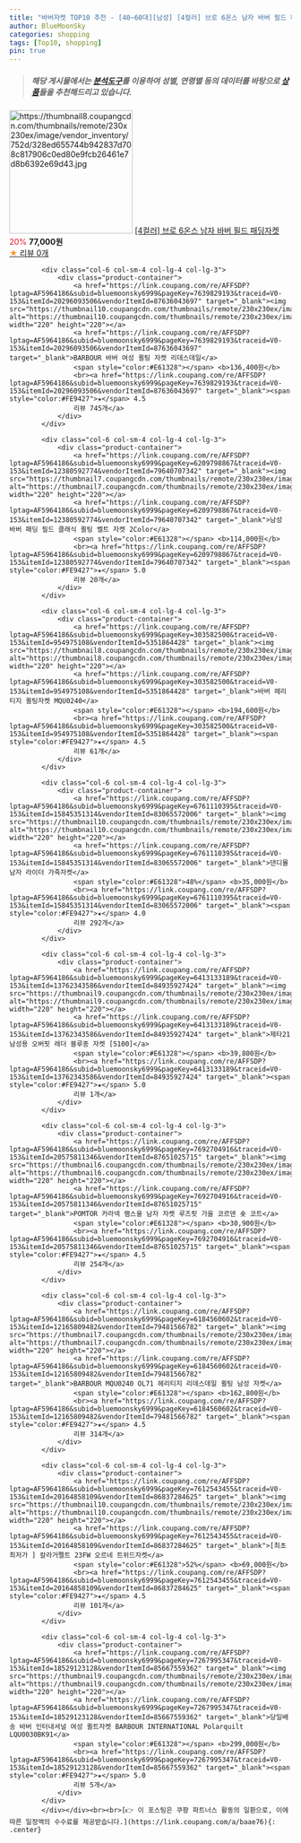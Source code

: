 ```yaml
---
title: "바버자켓 TOP10 추천 - [40~60대][남성] [4컬러] 브로 6온스 남자 바버 필드 패딩자켓"
author: BlueMoonSky
categories: shopping
tags: [Top10, shopping]
pin: true
---
```


> ##### 해당 게시물에서는 [**분석도구**](https://itemscout.io/)를 이용하여 **성별**, **연령별** 등의 데이터를 바탕으로 [**상품**](https://link.coupang.com/a/baae76)들을 추천해드리고 있습니다.
<div class="container"><div class="row">
            <div class="col-6 col-sm-4 col-lg-4 col-lg-3">
                <div class="product-container">
                    <a href="https://link.coupang.com/re/AFFSDP?lptag=AF5964186&subid=bluemoonsky6999&pageKey=4755295287&traceid=V0-153&itemId=6055261012&vendorItemId=73352370181" target="_blank"><img src="https://thumbnail8.coupangcdn.com/thumbnails/remote/230x230ex/image/vendor_inventory/752d/328ed655744b942837d708c817906c0ed80e9fcb26461e7d8b6392e69d43.jpg" alt="https://thumbnail8.coupangcdn.com/thumbnails/remote/230x230ex/image/vendor_inventory/752d/328ed655744b942837d708c817906c0ed80e9fcb26461e7d8b6392e69d43.jpg" width="220" height="220"></a>
                    <a href="https://link.coupang.com/re/AFFSDP?lptag=AF5964186&subid=bluemoonsky6999&pageKey=4755295287&traceid=V0-153&itemId=6055261012&vendorItemId=73352370181" target="_blank">[4컬러] 브로 6온스 남자 바버 필드 패딩자켓</a>
                    <span style="color:#E61328">20%</span> <b>77,000원</b>
                    <br><a href="https://link.coupang.com/re/AFFSDP?lptag=AF5964186&subid=bluemoonsky6999&pageKey=4755295287&traceid=V0-153&itemId=6055261012&vendorItemId=73352370181" target="_blank"><span style="color:#FE9427">★</span> 
                    리뷰 0개</a>
                </div>
            </div>
            
            <div class="col-6 col-sm-4 col-lg-4 col-lg-3">
                <div class="product-container">
                    <a href="https://link.coupang.com/re/AFFSDP?lptag=AF5964186&subid=bluemoonsky6999&pageKey=7639829193&traceid=V0-153&itemId=20296093506&vendorItemId=87636043697" target="_blank"><img src="https://thumbnail10.coupangcdn.com/thumbnails/remote/230x230ex/image/vendor_inventory/6e1a/212c1cb164125224fddc81ab92e9ec06fe2f0e3083579be5fb4c4f47ab34.jpg" alt="https://thumbnail10.coupangcdn.com/thumbnails/remote/230x230ex/image/vendor_inventory/6e1a/212c1cb164125224fddc81ab92e9ec06fe2f0e3083579be5fb4c4f47ab34.jpg" width="220" height="220"></a>
                    <a href="https://link.coupang.com/re/AFFSDP?lptag=AF5964186&subid=bluemoonsky6999&pageKey=7639829193&traceid=V0-153&itemId=20296093506&vendorItemId=87636043697" target="_blank">BARBOUR 바버 여성 퀼팅 자켓 리데스데일</a>
                    <span style="color:#E61328"></span> <b>136,400원</b>
                    <br><a href="https://link.coupang.com/re/AFFSDP?lptag=AF5964186&subid=bluemoonsky6999&pageKey=7639829193&traceid=V0-153&itemId=20296093506&vendorItemId=87636043697" target="_blank"><span style="color:#FE9427">★</span> 4.5
                    리뷰 745개</a>
                </div>
            </div>
            
            <div class="col-6 col-sm-4 col-lg-4 col-lg-3">
                <div class="product-container">
                    <a href="https://link.coupang.com/re/AFFSDP?lptag=AF5964186&subid=bluemoonsky6999&pageKey=6209798867&traceid=V0-153&itemId=12380592774&vendorItemId=79640707342" target="_blank"><img src="https://thumbnail7.coupangcdn.com/thumbnails/remote/230x230ex/image/vendor_inventory/881f/5958842446fb58b22acecc7c2dd4648c5e288620df0571b4446c2fc935b2.jpg" alt="https://thumbnail7.coupangcdn.com/thumbnails/remote/230x230ex/image/vendor_inventory/881f/5958842446fb58b22acecc7c2dd4648c5e288620df0571b4446c2fc935b2.jpg" width="220" height="220"></a>
                    <a href="https://link.coupang.com/re/AFFSDP?lptag=AF5964186&subid=bluemoonsky6999&pageKey=6209798867&traceid=V0-153&itemId=12380592774&vendorItemId=79640707342" target="_blank">남성 바버 패딩 필드 클래식 퀼팅 벨트 자켓 2Color</a>
                    <span style="color:#E61328"></span> <b>114,000원</b>
                    <br><a href="https://link.coupang.com/re/AFFSDP?lptag=AF5964186&subid=bluemoonsky6999&pageKey=6209798867&traceid=V0-153&itemId=12380592774&vendorItemId=79640707342" target="_blank"><span style="color:#FE9427">★</span> 5.0
                    리뷰 20개</a>
                </div>
            </div>
            
            <div class="col-6 col-sm-4 col-lg-4 col-lg-3">
                <div class="product-container">
                    <a href="https://link.coupang.com/re/AFFSDP?lptag=AF5964186&subid=bluemoonsky6999&pageKey=303582500&traceid=V0-153&itemId=954975108&vendorItemId=5351864428" target="_blank"><img src="https://thumbnail8.coupangcdn.com/thumbnails/remote/230x230ex/image/vendor_inventory/2a18/ff91a1587778348695c3105333899f8a08c890da60c5f71856acc26621e9.jpg" alt="https://thumbnail8.coupangcdn.com/thumbnails/remote/230x230ex/image/vendor_inventory/2a18/ff91a1587778348695c3105333899f8a08c890da60c5f71856acc26621e9.jpg" width="220" height="220"></a>
                    <a href="https://link.coupang.com/re/AFFSDP?lptag=AF5964186&subid=bluemoonsky6999&pageKey=303582500&traceid=V0-153&itemId=954975108&vendorItemId=5351864428" target="_blank">바버 헤리티지 퀼팅자켓 MQU0240</a>
                    <span style="color:#E61328"></span> <b>194,600원</b>
                    <br><a href="https://link.coupang.com/re/AFFSDP?lptag=AF5964186&subid=bluemoonsky6999&pageKey=303582500&traceid=V0-153&itemId=954975108&vendorItemId=5351864428" target="_blank"><span style="color:#FE9427">★</span> 4.5
                    리뷰 61개</a>
                </div>
            </div>
            
            <div class="col-6 col-sm-4 col-lg-4 col-lg-3">
                <div class="product-container">
                    <a href="https://link.coupang.com/re/AFFSDP?lptag=AF5964186&subid=bluemoonsky6999&pageKey=6761110395&traceid=V0-153&itemId=15845351314&vendorItemId=83065572006" target="_blank"><img src="https://thumbnail10.coupangcdn.com/thumbnails/remote/230x230ex/image/vendor_inventory/2354/fc05ca39b36701ceabd43823bb5b2d26430485a5b5e06a4e9b5379b19caf.jpg" alt="https://thumbnail10.coupangcdn.com/thumbnails/remote/230x230ex/image/vendor_inventory/2354/fc05ca39b36701ceabd43823bb5b2d26430485a5b5e06a4e9b5379b19caf.jpg" width="220" height="220"></a>
                    <a href="https://link.coupang.com/re/AFFSDP?lptag=AF5964186&subid=bluemoonsky6999&pageKey=6761110395&traceid=V0-153&itemId=15845351314&vendorItemId=83065572006" target="_blank">댄디몰 남자 라이더 가죽자켓</a>
                    <span style="color:#E61328">48%</span> <b>35,000원</b>
                    <br><a href="https://link.coupang.com/re/AFFSDP?lptag=AF5964186&subid=bluemoonsky6999&pageKey=6761110395&traceid=V0-153&itemId=15845351314&vendorItemId=83065572006" target="_blank"><span style="color:#FE9427">★</span> 4.0
                    리뷰 292개</a>
                </div>
            </div>
            
            <div class="col-6 col-sm-4 col-lg-4 col-lg-3">
                <div class="product-container">
                    <a href="https://link.coupang.com/re/AFFSDP?lptag=AF5964186&subid=bluemoonsky6999&pageKey=6413133189&traceid=V0-153&itemId=13762343586&vendorItemId=84935927424" target="_blank"><img src="https://thumbnail9.coupangcdn.com/thumbnails/remote/230x230ex/image/vendor_inventory/7b70/7001826d2a91810015f9d2337614bfe4ac9ec137f1137b9b0b850bc29b29.jpg" alt="https://thumbnail9.coupangcdn.com/thumbnails/remote/230x230ex/image/vendor_inventory/7b70/7001826d2a91810015f9d2337614bfe4ac9ec137f1137b9b0b850bc29b29.jpg" width="220" height="220"></a>
                    <a href="https://link.coupang.com/re/AFFSDP?lptag=AF5964186&subid=bluemoonsky6999&pageKey=6413133189&traceid=V0-153&itemId=13762343586&vendorItemId=84935927424" target="_blank">제타21 남성용 오버핏 레더 블루종 자켓 [5100]</a>
                    <span style="color:#E61328"></span> <b>39,800원</b>
                    <br><a href="https://link.coupang.com/re/AFFSDP?lptag=AF5964186&subid=bluemoonsky6999&pageKey=6413133189&traceid=V0-153&itemId=13762343586&vendorItemId=84935927424" target="_blank"><span style="color:#FE9427">★</span> 5.0
                    리뷰 1개</a>
                </div>
            </div>
            
            <div class="col-6 col-sm-4 col-lg-4 col-lg-3">
                <div class="product-container">
                    <a href="https://link.coupang.com/re/AFFSDP?lptag=AF5964186&subid=bluemoonsky6999&pageKey=7692704916&traceid=V0-153&itemId=20575811346&vendorItemId=87651025715" target="_blank"><img src="https://thumbnail6.coupangcdn.com/thumbnails/remote/230x230ex/image/vendor_inventory/63d5/9d76cf8782bf8b84ddc3b6c3b1dd5bcb7b67cc05631a3022a2ff8fd7d8b3.jpg" alt="https://thumbnail6.coupangcdn.com/thumbnails/remote/230x230ex/image/vendor_inventory/63d5/9d76cf8782bf8b84ddc3b6c3b1dd5bcb7b67cc05631a3022a2ff8fd7d8b3.jpg" width="220" height="220"></a>
                    <a href="https://link.coupang.com/re/AFFSDP?lptag=AF5964186&subid=bluemoonsky6999&pageKey=7692704916&traceid=V0-153&itemId=20575811346&vendorItemId=87651025715" target="_blank">POMTOR 카라넥 램스울 남자 자켓 루즈핏 가을 코르덴 숏 코트</a>
                    <span style="color:#E61328"></span> <b>30,900원</b>
                    <br><a href="https://link.coupang.com/re/AFFSDP?lptag=AF5964186&subid=bluemoonsky6999&pageKey=7692704916&traceid=V0-153&itemId=20575811346&vendorItemId=87651025715" target="_blank"><span style="color:#FE9427">★</span> 4.5
                    리뷰 254개</a>
                </div>
            </div>
            
            <div class="col-6 col-sm-4 col-lg-4 col-lg-3">
                <div class="product-container">
                    <a href="https://link.coupang.com/re/AFFSDP?lptag=AF5964186&subid=bluemoonsky6999&pageKey=6184560602&traceid=V0-153&itemId=12165809482&vendorItemId=79481566782" target="_blank"><img src="https://thumbnail7.coupangcdn.com/thumbnails/remote/230x230ex/image/vendor_inventory/0851/a1c27cc024dff81f114aecd78f82cd2f00489638152a883b08056b226c87.jpg" alt="https://thumbnail7.coupangcdn.com/thumbnails/remote/230x230ex/image/vendor_inventory/0851/a1c27cc024dff81f114aecd78f82cd2f00489638152a883b08056b226c87.jpg" width="220" height="220"></a>
                    <a href="https://link.coupang.com/re/AFFSDP?lptag=AF5964186&subid=bluemoonsky6999&pageKey=6184560602&traceid=V0-153&itemId=12165809482&vendorItemId=79481566782" target="_blank">BARBOUR MQU0240 OL71 헤리티지 리데스데일 퀼팅 남성 자켓</a>
                    <span style="color:#E61328"></span> <b>162,800원</b>
                    <br><a href="https://link.coupang.com/re/AFFSDP?lptag=AF5964186&subid=bluemoonsky6999&pageKey=6184560602&traceid=V0-153&itemId=12165809482&vendorItemId=79481566782" target="_blank"><span style="color:#FE9427">★</span> 4.5
                    리뷰 314개</a>
                </div>
            </div>
            
            <div class="col-6 col-sm-4 col-lg-4 col-lg-3">
                <div class="product-container">
                    <a href="https://link.coupang.com/re/AFFSDP?lptag=AF5964186&subid=bluemoonsky6999&pageKey=7612543455&traceid=V0-153&itemId=20164858109&vendorItemId=86837284625" target="_blank"><img src="https://thumbnail10.coupangcdn.com/thumbnails/remote/230x230ex/image/vendor_inventory/ac0c/efdf6cf18859bf42967438c72b1779a4537b62b34d76357bab38449e2228.jpg" alt="https://thumbnail10.coupangcdn.com/thumbnails/remote/230x230ex/image/vendor_inventory/ac0c/efdf6cf18859bf42967438c72b1779a4537b62b34d76357bab38449e2228.jpg" width="220" height="220"></a>
                    <a href="https://link.coupang.com/re/AFFSDP?lptag=AF5964186&subid=bluemoonsky6999&pageKey=7612543455&traceid=V0-153&itemId=20164858109&vendorItemId=86837284625" target="_blank">[최초최저가 ] 칼라거펠트 23FW 오르네 트위드자켓</a>
                    <span style="color:#E61328">52%</span> <b>69,000원</b>
                    <br><a href="https://link.coupang.com/re/AFFSDP?lptag=AF5964186&subid=bluemoonsky6999&pageKey=7612543455&traceid=V0-153&itemId=20164858109&vendorItemId=86837284625" target="_blank"><span style="color:#FE9427">★</span> 4.5
                    리뷰 101개</a>
                </div>
            </div>
            
            <div class="col-6 col-sm-4 col-lg-4 col-lg-3">
                <div class="product-container">
                    <a href="https://link.coupang.com/re/AFFSDP?lptag=AF5964186&subid=bluemoonsky6999&pageKey=7267995347&traceid=V0-153&itemId=18529123128&vendorItemId=85667559362" target="_blank"><img src="https://thumbnail9.coupangcdn.com/thumbnails/remote/230x230ex/image/vendor_inventory/18d1/49555ae1288b0de6e9158c279b455f6080a2efde1f8ba8366a5636b4b28c.jpeg" alt="https://thumbnail9.coupangcdn.com/thumbnails/remote/230x230ex/image/vendor_inventory/18d1/49555ae1288b0de6e9158c279b455f6080a2efde1f8ba8366a5636b4b28c.jpeg" width="220" height="220"></a>
                    <a href="https://link.coupang.com/re/AFFSDP?lptag=AF5964186&subid=bluemoonsky6999&pageKey=7267995347&traceid=V0-153&itemId=18529123128&vendorItemId=85667559362" target="_blank">당일배송 바버 인터내셔널 여성 퀼트자켓 BARBOUR INTERNATIONAL Polarquilt LQU0030BK91</a>
                    <span style="color:#E61328"></span> <b>299,000원</b>
                    <br><a href="https://link.coupang.com/re/AFFSDP?lptag=AF5964186&subid=bluemoonsky6999&pageKey=7267995347&traceid=V0-153&itemId=18529123128&vendorItemId=85667559362" target="_blank"><span style="color:#FE9427">★</span> 5.0
                    리뷰 5개</a>
                </div>
            </div>
            </div></div><br><br>[👉 이 포스팅은 쿠팡 파트너스 활동의 일환으로, 이에 따른 일정액의 수수료를 제공받습니다.](https://link.coupang.com/a/baae76){: .center}